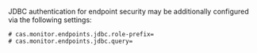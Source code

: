 JDBC authentication for endpoint security may be additionally configured via the following settings:

```properties
# cas.monitor.endpoints.jdbc.role-prefix=
# cas.monitor.endpoints.jdbc.query=
```
